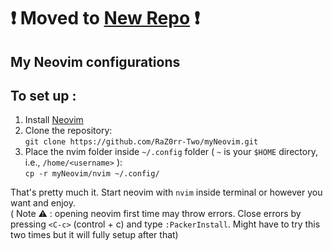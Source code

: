 # ❗ Moved to [New Repo](https://github.com/RayZ0rr/myNeovim) ❗

## My Neovim configurations

## To set up :

1. Install [Neovim](https://neovim.io/)
2. Clone the repository:  
  `git clone https://github.com/RaZ0rr-Two/myNeovim.git`
3. Place the nvim folder inside `~/.config` folder ( `~` is your `$HOME` directory, i.e., `/home/<username>` ):  
`cp -r myNeovim/nvim ~/.config/`

That's pretty much it. Start neovim with `nvim` inside terminal or however you want and enjoy.  
( Note ⚠️ : opening neovim first time may throw errors. Close errors by pressing `<C-c>` (control + c) and type `:PackerInstall`. Might have to try this two times but it will fully setup after that)

  

